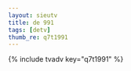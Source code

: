 ```yaml
--- 
layout: sieutv
title: de 991
tags: [detv]
thumb_re: q7t1991
---
```

{% include tvadv key="q7t1991" %} 
